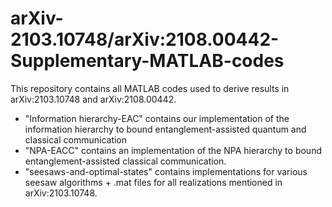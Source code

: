 # arXiv-2103.10748/arXiv:2108.00442-Supplementary-MATLAB-codes
This repository contains all MATLAB codes used to derive results in arXiv:2103.10748 and arXiv:2108.00442.

- "Information hierarchy-EAC" contains our implementation of the information hierarchy to bound entanglement-assisted quantum and classical communication
- "NPA-EACC" contains an implementation of the NPA hierarchy to bound entanglement-assisted classical communication.
- "seesaws-and-optimal-states" contains implementations for various seesaw algorithms + .mat files for all realizations mentioned in arXiv:2103.10748.
